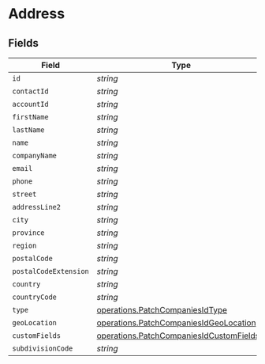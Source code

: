 # Address


## Fields

| Field                                                                                                | Type                                                                                                 | Required                                                                                             | Description                                                                                          |
| ---------------------------------------------------------------------------------------------------- | ---------------------------------------------------------------------------------------------------- | ---------------------------------------------------------------------------------------------------- | ---------------------------------------------------------------------------------------------------- |
| `id`                                                                                                 | *string*                                                                                             | :heavy_minus_sign:                                                                                   | N/A                                                                                                  |
| `contactId`                                                                                          | *string*                                                                                             | :heavy_minus_sign:                                                                                   | N/A                                                                                                  |
| `accountId`                                                                                          | *string*                                                                                             | :heavy_minus_sign:                                                                                   | N/A                                                                                                  |
| `firstName`                                                                                          | *string*                                                                                             | :heavy_minus_sign:                                                                                   | N/A                                                                                                  |
| `lastName`                                                                                           | *string*                                                                                             | :heavy_minus_sign:                                                                                   | N/A                                                                                                  |
| `name`                                                                                               | *string*                                                                                             | :heavy_minus_sign:                                                                                   | N/A                                                                                                  |
| `companyName`                                                                                        | *string*                                                                                             | :heavy_minus_sign:                                                                                   | N/A                                                                                                  |
| `email`                                                                                              | *string*                                                                                             | :heavy_minus_sign:                                                                                   | N/A                                                                                                  |
| `phone`                                                                                              | *string*                                                                                             | :heavy_minus_sign:                                                                                   | N/A                                                                                                  |
| `street`                                                                                             | *string*                                                                                             | :heavy_minus_sign:                                                                                   | N/A                                                                                                  |
| `addressLine2`                                                                                       | *string*                                                                                             | :heavy_minus_sign:                                                                                   | N/A                                                                                                  |
| `city`                                                                                               | *string*                                                                                             | :heavy_minus_sign:                                                                                   | N/A                                                                                                  |
| `province`                                                                                           | *string*                                                                                             | :heavy_minus_sign:                                                                                   | N/A                                                                                                  |
| `region`                                                                                             | *string*                                                                                             | :heavy_minus_sign:                                                                                   | N/A                                                                                                  |
| `postalCode`                                                                                         | *string*                                                                                             | :heavy_minus_sign:                                                                                   | N/A                                                                                                  |
| `postalCodeExtension`                                                                                | *string*                                                                                             | :heavy_minus_sign:                                                                                   | N/A                                                                                                  |
| `country`                                                                                            | *string*                                                                                             | :heavy_minus_sign:                                                                                   | N/A                                                                                                  |
| `countryCode`                                                                                        | *string*                                                                                             | :heavy_minus_sign:                                                                                   | N/A                                                                                                  |
| `type`                                                                                               | [operations.PatchCompaniesIdType](../../models/operations/patchcompaniesidtype.md)                   | :heavy_minus_sign:                                                                                   | N/A                                                                                                  |
| `geoLocation`                                                                                        | [operations.PatchCompaniesIdGeoLocation](../../models/operations/patchcompaniesidgeolocation.md)     | :heavy_minus_sign:                                                                                   | N/A                                                                                                  |
| `customFields`                                                                                       | [operations.PatchCompaniesIdCustomFields](../../models/operations/patchcompaniesidcustomfields.md)[] | :heavy_minus_sign:                                                                                   | N/A                                                                                                  |
| `subdivisionCode`                                                                                    | *string*                                                                                             | :heavy_minus_sign:                                                                                   | N/A                                                                                                  |